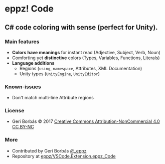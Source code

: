 # eppz! Code
## C# code **coloring with sense** (perfect for Unity).


### Main features

* **Colors have meanings** for instant read (Adjective, Subject, Verb, Noun)
* Comforting yet **distinctive** colors (Types, Variables, Functions, Literals)
* **Language additions**
    + Regions (`using`, `namespace`, Attributes, XML Documentation)
    + Unity types (`UnityEngine`, `UnityEditor`)


### Known-issues

* Don't match multi-line Attribute regions


### License

* Geri Borbás © 2017 [Creative Commons Attribution-NonCommercial 4.0 CC BY-NC](https://creativecommons.org/licenses/by-nc/4.0/legalcode)


### More

* Contributed by Geri Borbás [@_eppz](http://twitter.com/_eppz)
* Repository at [eppz/VSCode.Extension.eppz_Code](https://github.com/eppz/VSCode.Extension.eppz_Code.git)
